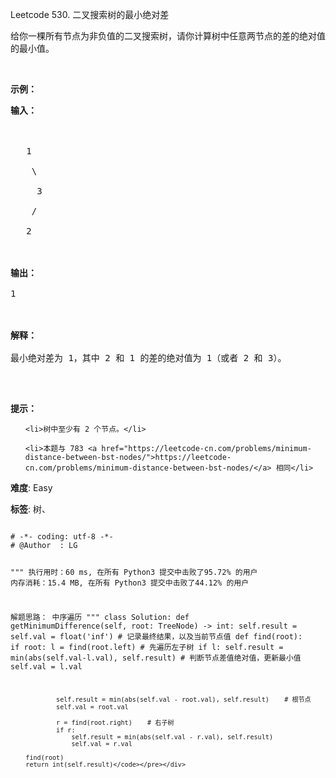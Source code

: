 Leetcode 530. 二叉搜索树的最小绝对差
<p>给你一棵所有节点为非负值的二叉搜索树，请你计算树中任意两节点的差的绝对值的最小值。</p>


<p>&nbsp;</p>



<p><strong>示例：</strong></p>



<pre><strong>输入：</strong>



   1

    \

     3

    /

   2



<strong>输出：</strong>

1



<strong>解释：

</strong>最小绝对差为 1，其中 2 和 1 的差的绝对值为 1（或者 2 和 3）。

</pre>



<p>&nbsp;</p>



<p><strong>提示：</strong></p>



<ul>

	<li>树中至少有 2 个节点。</li>

	<li>本题与 783 <a href="https://leetcode-cn.com/problems/minimum-distance-between-bst-nodes/">https://leetcode-cn.com/problems/minimum-distance-between-bst-nodes/</a> 相同</li>

</ul>





 **难度**: Easy



 **标签**: 树、 





<div class="hcb_wrap">
<pre class="prism undefined-numbers lang-python" data-lang="Python"><code>
# -*- coding: utf-8 -*-
# @Author  : LG

"""
执行用时：60 ms, 在所有 Python3 提交中击败了95.72% 的用户
内存消耗：15.4 MB, 在所有 Python3 提交中击败了44.12% 的用户

解题思路：
    中序遍历
"""
class Solution:
    def getMinimumDifference(self, root: TreeNode) -> int:
        self.result = self.val = float('inf')   # 记录最终结果，以及当前节点值
        def find(root):
            if root:
                l = find(root.left)     # 先遍历左子树
                if l:
                    self.result = min(abs(self.val-l.val), self.result) # 判断节点差值绝对值，更新最小值
                    self.val = l.val

                self.result = min(abs(self.val - root.val), self.result)    # 根节点
                self.val = root.val

                r = find(root.right)    # 右子树
                if r:
                    self.result = min(abs(self.val - r.val), self.result)
                    self.val = r.val

        find(root)
        return int(self.result)</code></pre></div>
